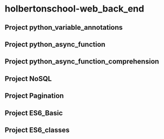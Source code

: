 # holbertonschool-web_back_end

## Project python_variable_annotations
## Project python_async_function
## Project python_async_function_comprehension
## Project NoSQL
## Project Pagination
## Project ES6_Basic
## Project ES6_classes

